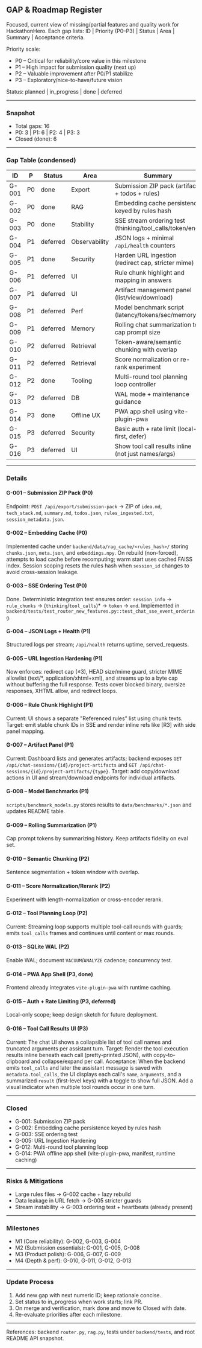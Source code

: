 ## GAP & Roadmap Register

Focused, current view of missing/partial features and quality work for HackathonHero. Each gap lists: ID | Priority (P0–P3) | Status | Area | Summary | Acceptance criteria.

Priority scale:
- P0 – Critical for reliability/core value in this milestone
- P1 – High impact for submission quality (next up)
- P2 – Valuable improvement after P0/P1 stabilize
- P3 – Exploratory/nice-to-have/future vision

Status: planned | in_progress | done | deferred

---
### Snapshot
- Total gaps: 16
- P0: 3 | P1: 6 | P2: 4 | P3: 3
- Closed (done): 6

---
### Gap Table (condensed)
| ID | P | Status | Area | Summary |
|----|---|--------|------|---------|
| G-001 | P0 | done | Export | Submission ZIP pack (artifacts + todos + rules) |
| G-002 | P0 | done | RAG | Embedding cache persistence keyed by rules hash |
| G-003 | P0 | done | Stability | SSE stream ordering test (thinking/tool_calls/token/end) |
| G-004 | P1 | deferred | Observability | JSON logs + minimal `/api/health` counters |
| G-005 | P1 | done | Security | Harden URL ingestion (redirect cap, stricter mime) |
| G-006 | P1 | deferred | UI | Rule chunk highlight and mapping in answers |
| G-007 | P1 | deferred | UI | Artifact management panel (list/view/download) |
| G-008 | P1 | deferred | Perf | Model benchmark script (latency/tokens/sec/memory) |
| G-009 | P1 | deferred | Memory | Rolling chat summarization to cap prompt size |
| G-010 | P2 | deferred | Retrieval | Token-aware/semantic chunking with overlap |
| G-011 | P2 | deferred | Retrieval | Score normalization or re-rank experiment |
| G-012 | P2 | done | Tooling | Multi-round tool planning loop controller |
| G-013 | P2 | deferred | DB | WAL mode + maintenance guidance |
| G-014 | P3 | done    | Offline UX | PWA app shell using vite-plugin-pwa |
| G-015 | P3 | deferred| Security | Basic auth + rate limit (local-first, defer) |
| G-016 | P3 | deferred | UI | Show tool call results inline (not just names/args) |

---
### Details

#### G-001 – Submission ZIP Pack (P0)
Endpoint: `POST /api/export/submission-pack` → ZIP of `idea.md`, `tech_stack.md`, `summary.md`, `todos.json`, `rules_ingested.txt`, `session_metadata.json`.

#### G-002 – Embedding Cache (P0)
Implemented cache under `backend/data/rag_cache/<rules_hash>/` storing `chunks.json`, `meta.json`, and `embeddings.npy`. On rebuild (non-forced), attempts to load cache before recomputing; warm start uses cached FAISS index. Session scoping resets the rules hash when `session_id` changes to avoid cross-session leakage.

#### G-003 – SSE Ordering Test (P0)
Done. Deterministic integration test ensures order: `session_info` → `rule_chunks` → (`thinking`/`tool_calls`)* → `token` → `end`.
Implemented in `backend/tests/test_router_new_features.py::test_chat_sse_event_ordering`.

#### G-004 – JSON Logs + Health (P1)
Structured logs per stream; `/api/health` returns uptime, served_requests.

#### G-005 – URL Ingestion Hardening (P1)
Now enforces: redirect cap (≤3), HEAD size/mime guard, stricter MIME allowlist (text/*, application/xhtml+xml), and streams up to a byte cap without buffering the full response. Tests cover blocked binary, oversize responses, XHTML allow, and redirect loops.

#### G-006 – Rule Chunk Highlight (P1)
Current: UI shows a separate "Referenced rules" list using chunk texts. Target: emit stable chunk IDs in SSE and render inline refs like [R3] with side panel mapping.

#### G-007 – Artifact Panel (P1)
Current: Dashboard lists and generates artifacts; backend exposes `GET /api/chat-sessions/{id}/project-artifacts` and `GET /api/chat-sessions/{id}/project-artifacts/{type}`. Target: add copy/download actions in UI and stream/download endpoints for individual artifacts.

#### G-008 – Model Benchmarks (P1)
`scripts/benchmark_models.py` stores results to `data/benchmarks/*.json` and updates README table.

#### G-009 – Rolling Summarization (P1)
Cap prompt tokens by summarizing history. Keep artifacts fidelity on eval set.

#### G-010 – Semantic Chunking (P2)
Sentence segmentation + token window with overlap.

#### G-011 – Score Normalization/Rerank (P2)
Experiment with length-normalization or cross-encoder rerank.

#### G-012 – Tool Planning Loop (P2)
Current: Streaming loop supports multiple tool-call rounds with guards; emits `tool_calls` frames and continues until content or max rounds.

#### G-013 – SQLite WAL (P2)
Enable WAL; document `VACUUM`/`ANALYZE` cadence; concurrency test.

#### G-014 – PWA App Shell (P3, done)
Frontend already integrates `vite-plugin-pwa` with runtime caching.

#### G-015 – Auth + Rate Limiting (P3, deferred)
Local-only scope; keep design sketch for future deployment.

#### G-016 – Tool Call Results UI (P3)
Current: The chat UI shows a collapsible list of tool call names and truncated arguments per assistant turn.
Target: Render the tool execution results inline beneath each call (pretty-printed JSON), with copy-to-clipboard and collapse/expand per call.
Acceptance: When the backend emits `tool_calls` and later the assistant message is saved with `metadata.tool_calls`, the UI displays each call's `name`, `arguments`, and a summarized `result` (first-level keys) with a toggle to show full JSON. Add a visual indicator when multiple tool rounds occur in one turn.

---
### Closed
- G-001:  Submission ZIP pack
- G-002: Embedding cache persistence keyed by rules hash
- G-003: SSE ordering test
- G-005: URL Ingestion Hardening
- G-012: Multi-round tool planning loop
- G-014: PWA offline app shell (vite-plugin-pwa, manifest, runtime caching)

---
### Risks & Mitigations
- Large rules files → G-002 cache + lazy rebuild
- Data leakage in URL fetch → G-005 stricter guards
- Stream instability → G-003 ordering test + heartbeats (already present)

---
### Milestones
- M1 (Core reliability): G-002, G-003, G-004
- M2 (Submission essentials): G-001, G-005, G-008
- M3 (Product polish): G-006, G-007, G-009
- M4 (Depth & perf): G-010, G-011, G-012, G-013

---
### Update Process
1. Add new gap with next numeric ID; keep rationale concise.
2. Set status to in_progress when work starts; link PR.
3. On merge and verification, mark done and move to Closed with date.
4. Re-evaluate priorities after each milestone.

---
References: backend `router.py`, `rag.py`, tests under `backend/tests`, and root README API snapshot.
